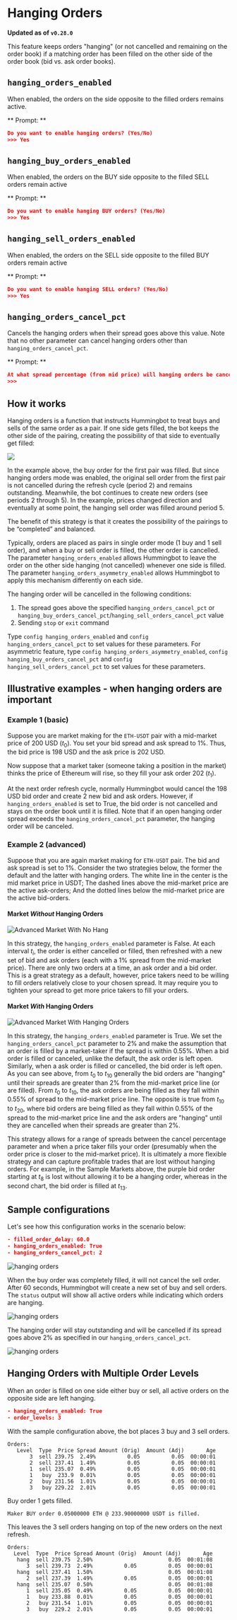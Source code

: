 # Hanging Orders

**Updated as of `v0.28.0`**

This feature keeps orders "hanging" (or not cancelled and remaining on the order book) if a matching order has been filled on the other side of the order book (bid vs. ask order books).

## `hanging_orders_enabled`

When enabled, the orders on the side opposite to the filled orders remains active.

** Prompt: **

```json
Do you want to enable hanging orders? (Yes/No)
>>> Yes
```

## `hanging_buy_orders_enabled`

When enabled, the orders on the BUY side opposite to the filled SELL orders remain active

** Prompt: **

```json
Do you want to enable hanging BUY orders? (Yes/No)
>>> Yes
```

## `hanging_sell_orders_enabled`

When enabled, the orders on the SELL side opposite to the filled BUY orders remain active

** Prompt: **

```json
Do you want to enable hanging SELL orders? (Yes/No)
>>> Yes
```

## `hanging_orders_cancel_pct`

Cancels the hanging orders when their spread goes above this value. Note that no other parameter can cancel hanging orders other than `hanging_orders_cancel_pct`.

** Prompt: **

```json
At what spread percentage (from mid price) will hanging orders be canceled?
>>>
```

## How it works

Hanging orders is a function that instructs Hummingbot to treat buys and sells of the same order as a pair. If one side gets filled, the bot keeps the other side of the pairing, creating the possibility of that side to eventually get filled:

![](/assets/img/hanging-orders.png)

In the example above, the buy order for the first pair was filled. But since hanging orders mode was enabled, the original sell order from the first pair is not cancelled during the refresh cycle (period 2) and remains outstanding. Meanwhile, the bot continues to create new orders (see periods 2 through 5). In the example, prices changed direction and eventually at some point, the hanging sell order was filled around period 5.

The benefit of this strategy is that it creates the possibility of the pairings to be “completed” and balanced.

Typically, orders are placed as pairs in single order mode (1 buy and 1 sell order), and when a buy or sell order is filled, the other order is cancelled. The parameter `hanging_orders_enabled` allows Hummingbot to leave the order on the other side hanging (not cancelled) whenever one side is filled. The parameter `hanging_orders_asymmetry_enabled` allows Hummingbot to apply this mechanism differently on each side.

The hanging order will be cancelled in the following conditions:

1. The spread goes above the specified `hanging_orders_cancel_pct` or `hanging_buy_orders_cancel_pct`/`hanging_sell_orders_cancel_pct` value
2. Sending `stop` or `exit` command

Type `config hanging_orders_enabled` and `config hanging_orders_cancel_pct` to set values for these parameters.
For asymmetric feature, type `config hanging_orders_asymmetry_enabled`, `config hanging_buy_orders_cancel_pct` and `config hanging_sell_orders_cancel_pct` to set values for these parameters.

## Illustrative examples - when hanging orders are important

### Example 1 (basic)

Suppose you are market making for the `ETH-USDT` pair with a mid-market price of 200 USD ($t_0$). You set your bid spread and ask spread to 1%. Thus, the bid price is 198 USD and the ask price is 202 USD.

Now suppose that a market taker (someone taking a position in the market) thinks the price of Ethereum will rise, so they fill your ask order 202 ($t_1$).

At the next order refresh cycle, normally Hummingbot would cancel the 198 USD bid order and create 2 new bid and ask orders. However, if `hanging_orders_enabled` is set to True, the bid order is not cancelled and stays on the order book until it is filled. Note that if an open hanging order spread exceeds the `hanging_orders_cancel_pct` parameter, the hanging order will be canceled.

### Example 2 (advanced)

Suppose that you are again market making for `ETH-USDT` pair. The bid and ask spread is set to 1%. Consider the two strategies below, the former the default and the latter with hanging orders. The white line in the center is the mid market price in USDT; The dashed lines above the mid-market price are the active ask-orders; And the dotted lines below the mid-market price are the active bid-orders.

#### Market _Without_ Hanging Orders

![Advanced Market With No Hang](/assets/img/hanging_orders_example_market_adv_no_hang.png)

In this strategy, the `hanging_orders_enabled` parameter is False. At each interval $t_i$, the order is either cancelled or filled, then refreshed with a new set of bid and ask orders (each with a 1% spread from the mid-market price). There are only two orders at a time, an ask order and a bid order. This is a great strategy as a default, however, price takers need to be willing to fill orders relatively close to your chosen spread. It may require you to tighten your spread to get more price takers to fill your orders.

#### Market _With_ Hanging Orders

![Advanced Market With Hanging Orders](/assets/img/hanging_orders_example_market_adv_with_hang.png)

In this strategy, the `hanging_orders_enabled` parameter is True. We set the `hanging_orders_cancel_pct` parameter to 2% and make the assumption that an order is filled by a market-taker if the spread is within 0.55%. When a bid order is filled or canceled, unlike the default, the ask order is left open. Similarly, when a ask order is filled or cancelled, the bid order is left open. As you can see above, from $t_0$ to $t_{10}$ generally the bid orders are "hanging" until their spreads are greater than 2% from the mid-market price line (or are filled). From $t_0$ to $t_{10}$, the ask orders are being filled as they fall within 0.55% of spread to the mid-market price line. The opposite is true from $t_{10}$ to $t_{20}$, where bid orders are being filled as they fall within 0.55% of the spread to the mid-market price line and the ask orders are "hanging" until they are cancelled when their spreads are greater than 2%.

This strategy allows for a range of spreads between the cancel percentage parameter and when a price taker fills your order (presumably when the order price is closer to the mid-market price). It is ultimately a more flexible strategy and can capture profitable trades that are lost without hanging orders. For example, in the Sample Markets above, the purple bid order starting at $t_8$ is lost without allowing it to be a hanging order, whereas in the second chart, the bid order is filled at $t_{13}$.

## Sample configurations

Let's see how this configuration works in the scenario below:

```json
- filled_order_delay: 60.0
- hanging_orders_enabled: True
- hanging_orders_cancel_pct: 2
```

![hanging orders](/assets/img/hanging_order2.png)

When the buy order was completely filled, it will not cancel the sell order. After 60 seconds, Hummingbot will create a new set of buy and sell orders. The `status` output will show all active orders while indicating which orders are hanging.

![hanging orders](/assets/img/hanging_order3.png)

The hanging order will stay outstanding and will be cancelled if its spread goes above 2% as specified in our `hanging_orders_cancel_pct`.

![hanging orders](/assets/img/hanging_order4.png)

## Hanging Orders with Multiple Order Levels

When an order is filled on one side either buy or sell, all active orders on the opposite side are left hanging.

```json
- hanging_orders_enabled: True
- order_levels: 3
```

With the sample configuration above, the bot places 3 buy and 3 sell orders.

```
Orders:
   Level  Type  Price Spread Amount (Orig)  Amount (Adj)       Age
       3  sell 239.75  2.49%          0.05          0.05  00:00:01
       2  sell 237.41  1.49%          0.05          0.05  00:00:01
       1  sell 235.07  0.49%          0.05          0.05  00:00:01
       1   buy  233.9  0.01%          0.05          0.05  00:00:01
       2   buy 231.56  1.01%          0.05          0.05  00:00:01
       3   buy 229.22  2.01%          0.05          0.05  00:00:01
```

Buy order 1 gets filled.

```
Maker BUY order 0.05000000 ETH @ 233.90000000 USDT is filled.
```

This leaves the 3 sell orders hanging on top of the new orders on the next refresh.

```
Orders:
  Level  Type  Price Spread Amount (Orig)  Amount (Adj)       Age
   hang  sell 239.75  2.50%                        0.05  00:01:08
      3  sell 239.73  2.49%          0.05          0.05  00:00:01
   hang  sell 237.41  1.50%                        0.05  00:01:08
      2  sell 237.39  1.49%          0.05          0.05  00:00:01
   hang  sell 235.07  0.50%                        0.05  00:01:08
      1  sell 235.05  0.49%          0.05          0.05  00:00:01
      1   buy 233.88  0.01%          0.05          0.05  00:00:01
      2   buy 231.54  1.01%          0.05          0.05  00:00:01
      3   buy  229.2  2.01%          0.05          0.05  00:00:01

```
